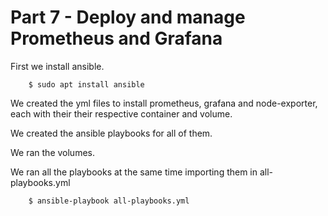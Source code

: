 # Part 7 - Deploy and manage Prometheus and Grafana

First we install ansible.

        $ sudo apt install ansible

We created the yml files to install prometheus, grafana and node-exporter, each with their their respective container and volume.

We created the ansible playbooks for all of them.

We ran the volumes.

We ran all the playbooks at the same time importing them in all-playbooks.yml 

        $ ansible-playbook all-playbooks.yml

        